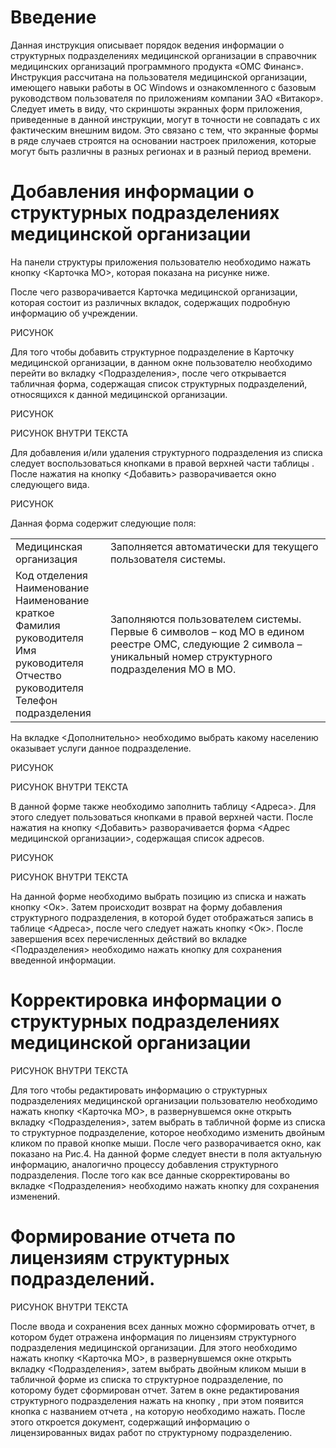 <!-- TITLE: Ведение информации о структурных подразделениях медицинской организации -->
<!-- SUBTITLE: Рабочая инструкция -->

# Введение

Данная инструкция описывает порядок ведения информации о структурных подразделениях медицинской организации в справочник медицинских организаций программного продукта «ОМС Финанс».
Инструкция рассчитана на пользователя медицинской организации, имеющего навыки работы в ОС Windows и ознакомленного с базовым руководством пользователя по приложениям компании ЗАО «Витакор».
Следует иметь в виду, что скриншоты экранных форм приложения, приведенные в данной инструкции, могут в точности не совпадать с их фактическим внешним видом. Это связано с тем, что экранные формы в ряде случаев строятся на основании настроек приложения, которые могут быть различны в разных регионах и в разный период времени.

# Добавления информации о структурных подразделениях медицинской организации

На панели структуры приложения пользователю необходимо нажать кнопку <Карточка МО>, которая показана на рисунке ниже. 



После чего разворачивается Карточка медицинской организации, которая состоит из различных вкладок, содержащих подробную информацию об учреждении.

РИСУНОК

Для того чтобы добавить структурное подразделение в Карточку медицинской организации, в данном окне пользователю необходимо перейти во вкладку <Подразделения>, после чего открывается табличная форма, содержащая список структурных подразделений, относящихся к данной медицинской организации.

РИСУНОК

РИСУНОК ВНУТРИ ТЕКСТА

Для добавления и/или удаления структурного подразделения из списка следует воспользоваться кнопками в правой верхней части таблицы  .
После нажатия на кнопку <Добавить> разворачивается окно следующего вида.

РИСУНОК

Данная форма содержит следующие поля:

| |  |
| ------------- | ------------- |
|Медицинская организация|Заполняется автоматически для текущего пользователя системы.|
|Код отделения<br> Наименование<br> Наименование краткое<br> Фамилия руководителя<br> Имя руководителя<br> Отчество руководителя<br> Телефон подразделения|Заполняются пользователем системы. Первые 6 символов – код МО в едином реестре ОМС, следующие 2 символа – уникальный номер структурного подразделения МО в МО.|

На вкладке <Дополнительно> необходимо выбрать какому населению оказывает услуги данное подразделение.

РИСУНОК

РИСУНОК ВНУТРИ ТЕКСТА

В данной форме также необходимо заполнить таблицу <Адреса>. Для этого следует пользоваться кнопками    в правой верхней части. После нажатия на кнопку <Добавить> разворачивается форма <Адрес медицинской организации>, содержащая список адресов.

РИСУНОК

РИСУНОК ВНУТРИ ТЕКСТА

На данной форме необходимо выбрать позицию из списка и нажать кнопку <Ок>. 
Затем происходит возврат на форму добавления структурного подразделения, в которой будет отображаться запись в таблице <Адреса>, после чего следует нажать кнопку <Ок>. 
После завершения всех перечисленных действий во вкладке <Подразделения> необходимо нажать кнопку   для сохранения введенной информации.

# Корректировка информации о структурных подразделениях медицинской организации

РИСУНОК ВНУТРИ ТЕКСТА

Для того чтобы редактировать информацию о структурных подразделениях медицинской организации пользователю необходимо нажать кнопку <Карточка МО>, в развернувшемся окне открыть вкладку <Подразделения>, затем выбрать в табличной форме из списка то структурное подразделение, которое необходимо изменить двойным кликом по правой кнопке мыши. После чего разворачивается окно, как показано на Рис.4. На данной форме следует внести в поля актуальную информацию, аналогично процессу добавления структурного подразделения. После того как все данные скорректированы во вкладке <Подразделения> необходимо нажать кнопку   для сохранения изменений.

# Формирование отчета по лицензиям структурных подразделений.

РИСУНОК ВНУТРИ ТЕКСТА


 После ввода и сохранения всех данных можно сформировать отчет, в котором будет отражена информация по лицензиям структурного подразделения медицинской организации. Для этого необходимо нажать кнопку <Карточка МО>, в развернувшемся окне открыть вкладку <Подразделения>, затем выбрать двойным кликом мыши в табличной форме из списка то структурное подразделение, по которому будет сформирован отчет.  Затем в окне редактирования структурного подразделения нажать на кнопку  , при этом появится кнопка с названием отчета  , на которую необходимо нажать. После этого откроется документ, содержащий информацию о лицензированных видах работ по структурному подразделению.

